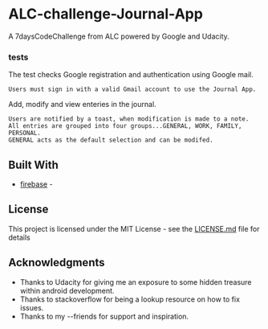 # ALC-challenge-Journal-App
A 7daysCodeChallenge from ALC powered by Google and Udacity.

### tests

The test checks Google registration and authentication using Google mail.
```
Users must sign in with a valid Gmail account to use the Journal App.

```
Add, modify and view enteries in the journal.
```
Users are notified by a toast, when modification is made to a note.
All entries are grouped into four groups...GENERAL, WORK, FAMILY, PERSONAL.
GENERAL acts as the default selection and can be modifed.

```

## Built With

* [firebase](http://www.firebase.google.com/) -


## License

This project is licensed under the MIT License - see the [LICENSE.md](LICENSE.md) file for details

## Acknowledgments
* Thanks to Udacity for giving me an exposure to some hidden treasure within android development.
* Thanks to stackoverflow for being a lookup resource on how to fix issues.
* Thanks to my --friends for support and inspiration.


